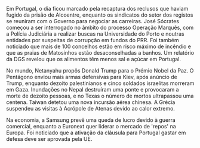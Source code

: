 Em Portugal, o dia ficou marcado pela recaptura dos reclusos que haviam fugido da prisão de Alcoentre, enquanto os sindicatos do setor dos registos se reuniram com o Governo para negociar as carreiras. José Sócrates começou a ser interrogado no âmbito do processo Operação Marquês, com a Polícia Judiciária a realizar buscas na Universidade do Porto e noutras entidades por suspeitas de corrupção em fundos do PRR. Foi também noticiado que mais de 100 concelhos estão em risco máximo de incêndio e que as praias de Matosinhos estão desaconselhadas a banhos. Um relatório da DGS revelou que os alimentos têm menos sal e açúcar em Portugal.

No mundo, Netanyahu propôs Donald Trump para o Prémio Nobel da Paz. O Pentágono enviou mais armas defensivas para Kiev, após anúncio de Trump, enquanto dezoito palestinianos e cinco soldados israelitas morreram em Gaza. Inundações no Nepal destruíram uma ponte e provocaram a morte de dezoito pessoas, e no Texas o número de mortos ultrapassou uma centena. Taiwan detetou uma nova incursão aérea chinesa. A Grécia suspendeu as visitas à Acrópole de Atenas devido ao calor extremo.

Na economia, a Samsung prevê uma queda de lucro devido à guerra comercial, enquanto a Euronext quer liderar o mercado de 'repos' na Europa. Foi noticiado que a ativação da cláusula para Portugal gastar em defesa deve ser aprovada pela UE.